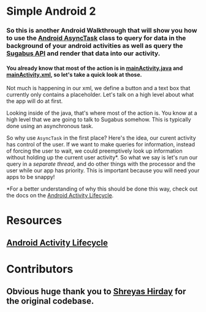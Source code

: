 # Simple Android 2 

### So this is another Android Walkthrough that will show you how to use the [Android AsyncTask](http://developer.android.com/reference/android/os/AsyncTask.html) class to query for data in the background of your android activities as well as query the [Sugabus API](http://api.rutgers.edu/) and render that data into our activity. 


#### You already know that most of the action is in [mainActivity.java](https://github.com/DavidAwad/SimpleAndroid2/blob/master/app/src/main/java/edu/rutgers/rumad/rumadworkshoptwo/completed/MainActivity.java) and [mainActivity.xml](https://github.com/DavidAwad/SimpleAndroid2/blob/master/app/src/main/res/layout/activity_main.xml), so let's take a quick look at those. 

Not much is happening in our xml, we define a button and a text box that currently only contains a placeholder. 
Let's talk on a high level about what the app will do at first. 

Looking inside of the java, that's where most of the action is. You know at a high level that we are going to talk to Sugabus somehow. This is typically done using an asynchronous task. 

So why use `AsyncTask` in the first place? Here's the idea, our curent activity has control of the user. If we want to make queries for information, instead of forcing the user to wait, we could preemptively look up information without holding up the current user activity*. So what we say is let's run our query in a *separate thread*, and do other things with the processor and the user while our app has priority. This is important because you will need your apps to be snappy! 

*For a better understanding of why this should be done this way, check out the docs on the [Android Activity Lifecycle](http://developer.android.com/reference/android/app/Activity.html). 

# Resources
## [Android Activity Lifecycle](http://developer.android.com/reference/android/app/Activity.html)


# Contributors

## Obvious huge thank you to [Shreyas Hirday](https://github.com/shreyashirday) for the original codebase. 
